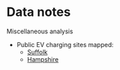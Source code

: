 # Data notes

Miscellaneous analysis

 * Public EV charging sites mapped:
    * [Suffolk](evChargePoints_Suffolk_v1.html)
    * [Hampshire](evChargePoints_Hampshire_v1.html)
